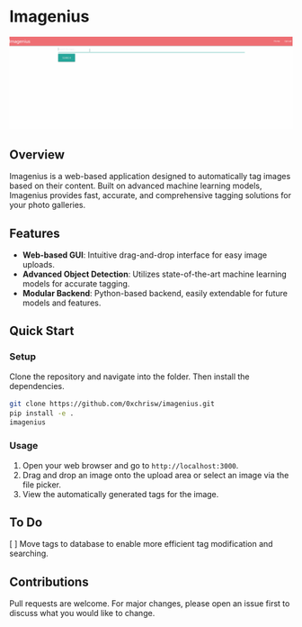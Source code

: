 # Imagenius

![demo](demo.gif)

## Overview

Imagenius is a web-based application designed to automatically tag images based on their content. Built on advanced machine learning models, Imagenius provides fast, accurate, and comprehensive tagging solutions for your photo galleries.


## Features

- **Web-based GUI**: Intuitive drag-and-drop interface for easy image uploads.
- **Advanced Object Detection**: Utilizes state-of-the-art machine learning models for accurate tagging.
- **Modular Backend**: Python-based backend, easily extendable for future models and features.



## Quick Start

### Setup

Clone the repository and navigate into the folder. Then install the dependencies.

```bash
git clone https://github.com/0xchrisw/imagenius.git
pip install -e .
imagenius
```

### Usage

1. Open your web browser and go to `http://localhost:3000`.
2. Drag and drop an image onto the upload area or select an image via the file picker.
3. View the automatically generated tags for the image.


## To Do
  [ ] Move tags to database to enable more efficient tag modification and searching.


## Contributions

Pull requests are welcome. For major changes, please open an issue first to discuss what you would like to change.
